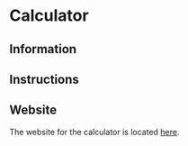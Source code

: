 # Calculator
## Information
## Instructions
## Website
The website for the calculator is located [here](https://fussykyloren.github.io/calculator/).
